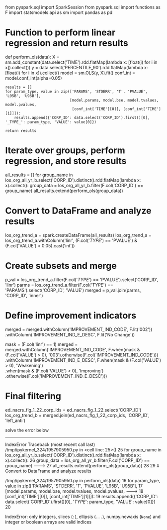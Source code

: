 from pyspark.sql import SparkSession
from pyspark.sql import functions as F
import statsmodels.api as sm
import pandas as pd



# Function to perform linear regression and return results
def perform_ols(data):
    X = sm.add_constant(data.select('TIME').rdd.flatMap(lambda x: [float(i) for i in x]).collect())
    y = data.select('PERCENTILE_90').rdd.flatMap(lambda x: [float(i) for i in x]).collect()
    model = sm.OLS(y, X).fit()
    conf_int = model.conf_int(alpha=0.05)
    
    results = []
    for param_type, value in zip(['PARAMS', 'STDERR', 'T', 'PVALUE', 'L95B', 'U95B'],
                                 [model.params, model.bse, model.tvalues, model.pvalues,
                                  [conf_int['TIME'][0]], [conf_int['TIME'][1]]]):
        results.append({'CORP_ID': data.select('CORP_ID').first()[0], '_TYPE_': param_type, 'VALUE': value[0]})
    
    return results

# Iterate over groups, perform regression, and store results
all_results = []
for group_name in los_org_all_yr_b.select('CORP_ID').distinct().rdd.flatMap(lambda x: x).collect():
    group_data = los_org_all_yr_b.filter(F.col('CORP_ID') == group_name)
    all_results.extend(perform_ols(group_data))

# Convert to DataFrame and analyze results
los_org_trend_a = spark.createDataFrame(all_results)
los_org_trend_a = los_org_trend_a.withColumn('linr', (F.col('_TYPE_') == 'PVALUE') & (F.col('VALUE') < 0.05).cast('int'))

# Create subsets and merge
p_val = los_org_trend_a.filter(F.col('_TYPE_') == 'PVALUE').select('CORP_ID', 'linr')
parms = los_org_trend_a.filter(F.col('_TYPE_') == 'PARAMS').select('CORP_ID', 'VALUE')
merged = p_val.join(parms, 'CORP_ID', 'inner')

# Define improvement indicators
merged = merged.withColumn('IMPROVEMENT_IND_CODE', F.lit('002')) \
               .withColumn('IMPROVEMENT_IND_E_DESC', F.lit('No Change'))

mask = (F.col('linr') == 1)
merged = merged.withColumn('IMPROVEMENT_IND_CODE', F.when(mask & (F.col('VALUE') > 0), '003').otherwise(F.col('IMPROVEMENT_IND_CODE'))) \
               .withColumn('IMPROVEMENT_IND_E_DESC', F.when(mask & (F.col('VALUE') > 0), 'Weakening') \
                                                          .when(mask & (F.col('VALUE') < 0), 'Improving') \
                                                          .otherwise(F.col('IMPROVEMENT_IND_E_DESC')))

# Final filtering 
ed_nacrs_flg_1_22_corp_ids = ed_nacrs_flg_1_22.select('CORP_ID')
los_org_trend_b = merged.join(ed_nacrs_flg_1_22_corp_ids, 'CORP_ID', 'left_anti')


solve the error below 

---------------------------------------------------------------------------
IndexError                                Traceback (most recent call last)
/tmp/ipykernel_324/1957905950.py in <cell line: 25>()
     25 for group_name in los_org_all_yr_b.select('CORP_ID').distinct().rdd.flatMap(lambda x: x).collect():
     26     group_data = los_org_all_yr_b.filter(F.col('CORP_ID') == group_name)
---> 27     all_results.extend(perform_ols(group_data))
     28 
     29 # Convert to DataFrame and analyze results

/tmp/ipykernel_324/1957905950.py in perform_ols(data)
     16     for param_type, value in zip(['PARAMS', 'STDERR', 'T', 'PVALUE', 'L95B', 'U95B'],
     17                                  [model.params, model.bse, model.tvalues, model.pvalues,
---> 18                                   [conf_int['TIME'][0]], [conf_int['TIME'][1]]]):
     19         results.append({'CORP_ID': data.select('CORP_ID').first()[0], '_TYPE_': param_type, 'VALUE': value[0]})
     20 

IndexError: only integers, slices (`:`), ellipsis (`...`), numpy.newaxis (`None`) and integer or boolean arrays are valid indices


